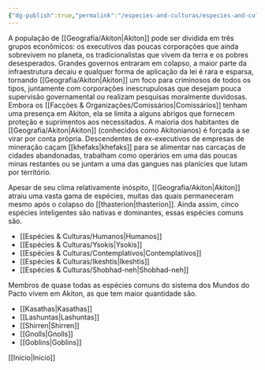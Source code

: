 ```yaml
---
{"dg-publish":true,"permalink":"/especies-and-culturas/especies-and-culturas/"}
---
```


A população de [[Geografia/Akiton\|Akiton]] pode ser dividida em três grupos econômicos: os executivos das poucas corporações que ainda sobrevivem no planeta, os tradicionalistas que vivem da terra e os pobres desesperados. Grandes governos entraram em colapso, a maior parte da infraestrutura decaiu e qualquer forma de aplicação da lei é rara e esparsa, tornando [[Geografia/Akiton\|Akiton]] um foco para criminosos de todos os tipos, juntamente com corporações inescrupulosas que desejam pouca supervisão governamental ou realizam pesquisas moralmente duvidosas. Embora os [[Facções & Organizações/Comissários\|Comissários]] tenham uma presença em Akiton, ela se limita a alguns abrigos que fornecem proteção e suprimentos aos necessitados. A maioria dos habitantes de [[Geografia/Akiton\|Akiton]] (conhecidos como Akitonianos) é forçada a se virar por conta própria. Descendentes de ex-executivos de empresas de mineração caçam [[khefaks\|khefaks]] para se alimentar nas carcaças de cidades abandonadas, trabalham como operários em uma das poucas minas restantes ou se juntam a uma das gangues nas planícies que lutam por território.

Apesar de seu clima relativamente inóspito, [[Geografia/Akiton\|Akiton]] atraiu uma vasta gama de espécies, muitas das quais permaneceram mesmo após o colapso do [[thasterion\|thasterion]]. Ainda assim, cinco espécies inteligentes são nativas e dominantes, essas espécies comuns são.

- [[Espécies & Culturas/Humanos\|Humanos]]
- [[Espécies & Culturas/Ysokis\|Ysokis]]
- [[Espécies & Culturas/Contemplativos\|Contemplativos]]
- [[Espécies & Culturas/Ikeshtis\|Ikeshtis]] 
- [[Espécies & Culturas/Shobhad-neh\|Shobhad-neh]]

Membros de quase todas as espécies comuns do sistema dos Mundos do Pacto vivem em Akiton, as que tem maior quantidade são. 

- [[Kasathas\|Kasathas]]
- [[Lashuntas\|Lashuntas]]
- [[Shirren\|Shirren]]
- [[Gnolls\|Gnolls]]
- [[Goblins\|Goblins]]
  
 [[Inicio\|Inicio]]
